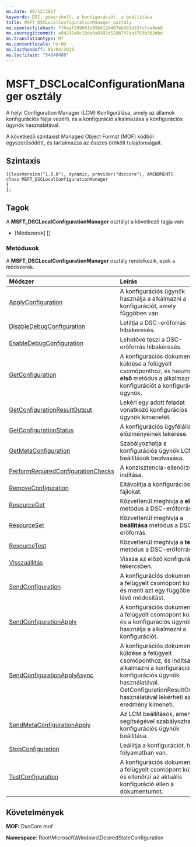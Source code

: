 ```yaml
---
ms.date: 06/12/2017
keywords: DSC, powershell, a konfigurációt, a beállítása
title: MSFT_DSCLocalConfigurationManager osztály
ms.openlocfilehash: 7f6aaf209601e99b0120407eb301d32fcfda9eb8
ms.sourcegitcommit: e04292a9c10de9a8391d529b7f7aa3753b362dbe
ms.translationtype: MT
ms.contentlocale: hu-HU
ms.lasthandoff: 01/04/2019
ms.locfileid: "54048480"
---
```

# <a name="msftdsclocalconfigurationmanager-class"></a>MSFT_DSCLocalConfigurationManager osztály

A helyi Configuration Manager (LCM) Konfigurálása, amely az államok konfigurációs fájlja vezérli, és a konfiguráció alkalmazása a konfigurációs ügynök használatával.

A következő szintaxist Managed Object Format (MOF) kódból egyszerűsödött, és tartalmazza az összes örökölt tulajdonságait.

## <a name="syntax"></a>Szintaxis

```
[ClassVersion("1.0.0"), dynamic, provider("dsccore"), AMENDMENT]
class MSFT_DSCLocalConfigurationManager
{
};
```

## <a name="members"></a>Tagok

A **MSFT_DSCLocalConfigurationManager** osztályt a következő tagja van:

- [Módszerek] []

### <a name="methods"></a>Metódusok

A **MSFT_DSCLocalConfigurationManager** osztály rendelkezik, ezek a módszerek.

|Módszer |Leírás |
|:--- |:---|
| [ApplyConfiguration](msft-dsclocalconfigurationmanager-applyconfiguration.md)| A konfigurációs ügynök használja a alkalmazni a konfigurációt, amely függőben van.|
| [DisableDebugConfiguration](msft-dsclocalconfigurationmanager-disabledebugconfiguration.md)| Letiltja a DSC-erőforrás hibakeresés.|
| [EnableDebugConfiguration](msft-dsclocalconfigurationmanager-enabledebugconfiguration.md)| Lehetővé teszi a DSC-erőforrás hibakeresés.|
| [GetConfiguration](msft-dsclocalconfigurationmanager-getconfiguration.md)| A konfigurációs dokumentum küldése a felügyelt csomóponthoz, és használja a **első** metódus a alkalmazni a konfigurációt a konfigurációs ügynök.|
| [GetConfigurationResultOutput](msft-dsclocalconfigurationmanager-getconfigurationresultoutput.md)| Lekéri egy adott feladat vonatkozó konfigurációs ügynök kimenetét.|
| [GetConfigurationStatus](msft-dsclocalconfigurationmanager-getconfigurationstatus.md)| A konfigurációs ügyfélállapot előzményeinek lekérése.|
| [GetMetaConfiguration](msft-dsclocalconfigurationmanager-getmetaconfiguration.md)| Szabályozhatja a konfigurációs ügynök LCM beállítások beolvasása.|
| [PerformRequiredConfigurationChecks](msft-dsclocalconfigurationmanager-performrequiredconfigurationchecks.md)| A konzisztencia-ellenőrzés indítása.|
| [RemoveConfiguration](msft-dsclocalconfigurationmanager-removeconfiguration.md)| Eltávolítja a konfigurációs fájlokat.|
| [ResourceGet](msft-dsclocalconfigurationmanager-resourceget.md)| Közvetlenül meghívja a **első** metódus a DSC-erőforrás.|
| [ResourceSet](msft-dsclocalconfigurationmanager-resourceset.md)| Közvetlenül meghívja a **beállítása** metódus a DSC-erőforrás.|
| [ResourceTest](msft-dsclocalconfigurationmanager-resourcetest.md)| Közvetlenül meghívja a **teszt** metódus a DSC-erőforrás.|
| [Visszaállítás](msft-dsclocalconfigurationmanager-rollback.md)| Vissza az előző konfigurációs tekercsben.|
| [SendConfiguration](msft-dsclocalconfigurationmanager-sendconfiguration.md)| A konfigurációs dokumentum a felügyelt csomópont küld, és menti azt egy függőben lévő módosítást.|
| [SendConfigurationApply](msft-dsclocalconfigurationmanager-sendconfigurationapply.md)| A konfigurációs dokumentum a felügyelt csomópont küld, és a konfigurációs ügynök használja a alkalmazni a konfigurációt.|
| [SendConfigurationApplyAsync](msft-dsclocalconfigurationmanager-sendconfigurationapplyasync.md)| A konfigurációs dokumentum küldése a felügyelt csomóponthoz, és indítsa el a alkalmazni a konfigurációt a konfigurációs ügynök használatával. GetConfigurationResultOutput használatával lekérheti az eredmény kimeneti.|
| [SendMetaConfigurationApply](msft-dsclocalconfigurationmanager-sendmetaconfigurationapply.md)| Az LCM beállítások, amelyek segítségével szabályozhatja a konfigurációs ügynök beállítása.|
| [StopConfiguration](msft-dsclocalconfigurationmanager-stopconfiguration.md)| Leállítja a konfigurációt, hogy folyamatban van.|
| [TestConfiguration](msft-dsclocalconfigurationmanager-testconfiguration.md)| A konfigurációs dokumentum a felügyelt csomópont küld, és ellenőrzi az aktuális konfiguráció ellen a dokumentumot.|

## <a name="requirements"></a>Követelmények

**MOF:** DscCore.mof

**Namespace**: Root\Microsoft\Windows\DesiredStateConfiguration